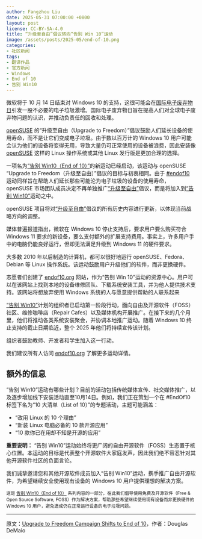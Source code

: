 ```yaml
---
author: Fangzhou Liu
date: 2025-05-31 07:00:00 +0800
layout: post
license: CC-BY-SA-4.0
title: “升级至自由”倡议转向“告别 Win 10”运动
image: /assets/posts/2025-05/end-of-10.png
categories:
- 社区新闻
tags:
- 翻译作品
- 官方新闻
- Windows
- End of 10
- 告别 Win10
---
```


微软将于 10 月 14 日结束对 Windows 10 的支持，这很可能会在[国际电子废弃物日](https://zh.wikipedia.org/zh-cn/%E7%92%B0%E5%A2%83%E7%B4%80%E5%BF%B5%E6%B4%BB%E5%8B%95)引发一股不必要的电子垃圾激增。国际电子废弃物日旨在提高人们对全球电子废弃物问题的认识，并推动负责任的回收和处理。

[openSUSE](https://www.opensuse.org/) 的“升级至自由（Upgrade to Freedom）”倡议鼓励人们延长设备的使用寿命，而不是让它们变成电子垃圾。由于数以百万计的 Windows 10 用户可能会认为他们的设备将变得无用，导致大量仍可正常使用的设备被浪费，因此安装像 [openSUSE](https://get.opensuse.org/zh_CN/) 这样的 Linux 操作系统或其他 Linux 发行版是更加合理的选择。

一项名为[“告别 Win10（End of 10）”](https://endof10.org/zh-cn/)的新运动已经启动，该运动与 openSUSE “Upgrade to Freedom（升级至自由）”倡议的目标与初衷相同。由于 [#endof10](https://endof10.org/zh-cn/) 运动同样旨在帮助人们延长那些可能沦为电子垃圾的设备的使用寿命，openSUSE 市场团队成员决定不再单独推广[“升级至自由”](https://news.opensuse.org/category/upgrade-to-freedom)倡议，而是将加入到[“告别 Win10”]()运动之中。

openSUSE 项目将对[“升级至自由”](https://news.opensuse.org/category/upgrade-to-freedom)倡议的所有历史内容进行更新，以体现当前战略方向的调整。

媒体普遍报道指出，微软在 Windows 10 停止支持后，要求用户要么购买符合 Windows 11 要求的新设备，要么支付额外的扩展支持费用。事实上，许多用户手中的电脑仍能良好运行，但却无法满足升级到 Windows 11 的硬件要求。

大多数 2010 年以后制造的计算机，都可以很好地运行 openSUSE、Fedora、 Debian 等 Linux 操作系统。该运动鼓励用户升级他们的软件，而非更换硬件。

志愿者们创建了 [endof10.org](https://endof10.org/zh-cn/) 网站，作为“告别 Win 10”运动的资源中心。用户可以在该网站上找到本地的设备维修团队、下载系统安装工具，并为他人提供技术支持。该网站将想放弃使用 Windows 系统的人与愿意提供帮助的人联系起来

[“告别 Win10”](https://endof10.org/zh-cn/)计划的组织者已启动第一阶段行动，面向自由及开源软件（FOSS）社区、维修咖啡店（Repair Cafes）以及媒体机构开展推广。在接下来的几个月里，他们将推动各类系统安装聚会，并协调本地推广运动。随着 Windows 10 终止支持的截止日期临近，整个 2025 年他们将持续宣传该计划。

组织者鼓励教师、开发者和学生加入这一行动。

我们建议所有人访问 [endof10.org](https://endof10.org/zh-cn/) 了解更多运动详情。

## 额外的信息

“告别 Win10”运动有哪些计划？目前的活动包括传统媒体宣传、社交媒体推广，以及逐步增加线下安装活动直至10月14日。例如，我们正在策划一个在 #EndOf10 标签下名为“10 大清单（List of 10）”的专题活动，主题可能涵盖：

- “改用 Linux 的 10 个理由”
- “新装 Linux 电脑必备的 10 款开源应用”
- “10 款你已在用却不知是开源的应用”

**重要说明：**
“告别 Win10”运动始终将更广阔的自由开源软件（FOSS）生态置于核心位置。本运动的目标是代表整个开源软件大家庭发声，因此我们绝不容忍针对其他开源软件社区的负面言论。

我们诚挚邀请您和其他开源软件成员加入“告别 Win10”运动，携手推广自由开源软件，为希望继续安全使用现有设备的 Windows 10 用户提供理想的解决方案。

<small>这是 [告别 Win10（End of 10）](https://news.opensuse.org/category/upgrade-to-freedom) 系列内容的一部分，在此我们倡导使用免费及开源软件（Free & Open Source Software, FOSS）作为解决方案，帮助那些希望继续使用现有设备而非更换硬件的 Windows 10 用户，避免造成仍在正常运行设备的电子垃圾问题。</small>

---

原文：[Upgrade to Freedom Campaign Shifts to End of 10](https://news.opensuse.org/2025/05/05/utf-campaign-shifts-to-eot/)，作者：Douglas DeMaio